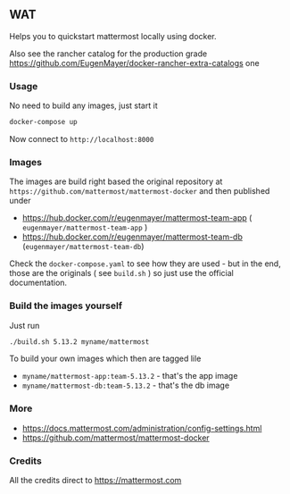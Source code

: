 ## WAT

Helps you to quickstart mattermost locally using docker.

Also see the rancher catalog for the production grade https://github.com/EugenMayer/docker-rancher-extra-catalogs one

### Usage

No need to build any images, just start it

```bash
docker-compose up
```

Now connect to `http://localhost:8000`

### Images

The images are build right based the original repository at `https://github.com/mattermost/mattermost-docker`
and then published under 

 - https://hub.docker.com/r/eugenmayer/mattermost-team-app ( `eugenmayer/mattermost-team-app` )
 - https://hub.docker.com/r/eugenmayer/mattermost-team-db (`eugenmayer/mattermost-team-db`)
 
Check the `docker-compose.yaml` to see how they are used - but in the end, those are the originals ( see `build.sh` )
so just use the official documentation.

### Build the images yourself

Just run

```bash
./build.sh 5.13.2 myname/mattermost
```

To build your own images which then are tagged lile
 - `myname/mattermost-app:team-5.13.2` - that's the app image
 - `myname/mattermost-db:team-5.13.2` - that's the db image

### More

 - https://docs.mattermost.com/administration/config-settings.html
 - https://github.com/mattermost/mattermost-docker

### Credits
All the credits direct to https://mattermost.com
